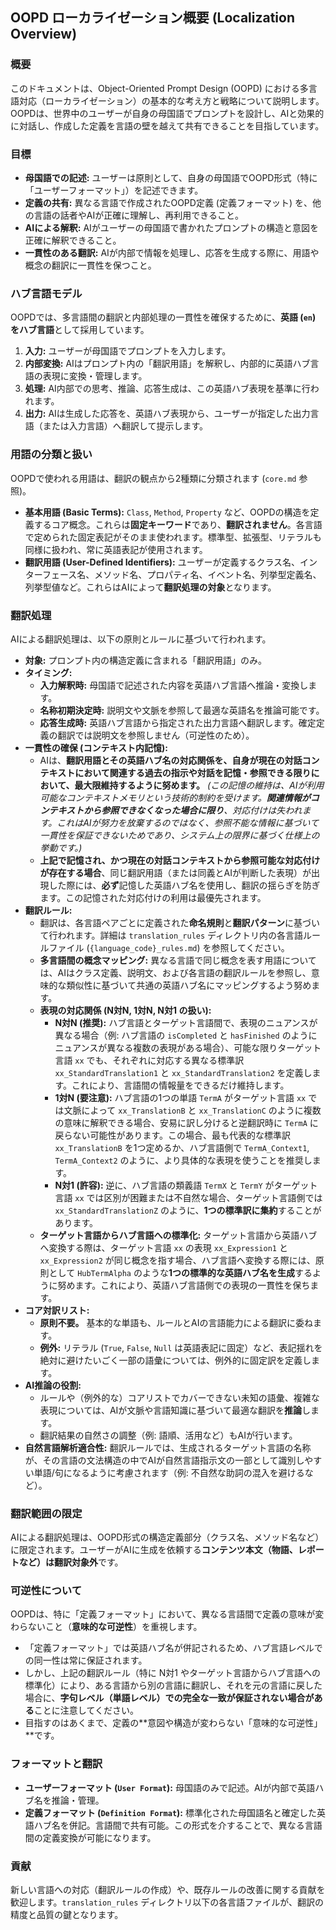 ## OOPD ローカライゼーション概要 (Localization Overview)

### 概要

このドキュメントは、Object-Oriented Prompt Design (OOPD) における多言語対応（ローカライゼーション）の基本的な考え方と戦略について説明します。OOPDは、世界中のユーザーが自身の母国語でプロンプトを設計し、AIと効果的に対話し、作成した定義を言語の壁を越えて共有できることを目指しています。

### 目標

- **母国語での記述:** ユーザーは原則として、自身の母国語でOOPD形式（特に「ユーザーフォーマット」）を記述できます。
- **定義の共有:** 異なる言語で作成されたOOPD定義 (定義フォーマット) を、他の言語の話者やAIが正確に理解し、再利用できること。
- **AIによる解釈:** AIがユーザーの母国語で書かれたプロンプトの構造と意図を正確に解釈できること。
- **一貫性のある翻訳:** AIが内部で情報を処理し、応答を生成する際に、用語や概念の翻訳に一貫性を保つこと。

### ハブ言語モデル

OOPDでは、多言語間の翻訳と内部処理の一貫性を確保するために、**英語 (`en`) をハブ言語**として採用しています。

1. **入力:** ユーザーが母国語でプロンプトを入力します。
2. **内部変換:** AIはプロンプト内の「翻訳用語」を解釈し、内部的に英語ハブ言語の表現に変換・管理します。
3. **処理:** AI内部での思考、推論、応答生成は、この英語ハブ表現を基準に行われます。
4. **出力:** AIは生成した応答を、英語ハブ表現から、ユーザーが指定した出力言語（または入力言語）へ翻訳して提示します。

### 用語の分類と扱い

OOPDで使われる用語は、翻訳の観点から2種類に分類されます (`core.md` 参照)。

- **基本用語 (Basic Terms):** `Class`, `Method`, `Property` など、OOPDの構造を定義するコア概念。これらは**固定キーワード**であり、**翻訳されません**。各言語で定められた固定表記がそのまま使われます。標準型、拡張型、リテラルも同様に扱われ、常に英語表記が使用されます。
- **翻訳用語 (User-Defined Identifiers):** ユーザーが定義するクラス名、インターフェース名、メソッド名、プロパティ名、イベント名、列挙型定義名、列挙型値など。これらはAIによって**翻訳処理の対象**となります。

### 翻訳処理

AIによる翻訳処理は、以下の原則とルールに基づいて行われます。

- **対象:** プロンプト内の構造定義に含まれる「翻訳用語」のみ。
- **タイミング:**
  - **入力解釈時:** 母国語で記述された内容を英語ハブ言語へ推論・変換します。
  - **名称初期決定時:** 説明文や文脈を参照して最適な英語名を推論可能です。
  - **応答生成時:** 英語ハブ言語から指定された出力言語へ翻訳します。確定定義の翻訳では説明文を参照しません（可逆性のため）。
- **一貫性の確保 (コンテキスト内記憶):**
  - AIは、**翻訳用語とその英語ハブ名の対応関係を、自身が現在の対話コンテキストにおいて関連する過去の指示や対話を記憶・参照できる限りにおいて、最大限維持するように努めます。**
    *(この記憶の維持は、AIが利用可能なコンテキストメモリという技術的制約を受けます。**関連情報がコンテキストから参照できなくなった場合に限り**、対応付けは失われます。これはAIが努力を放棄するのではなく、参照不能な情報に基づいて一貫性を保証できないためであり、システム上の限界に基づく仕様上の挙動です。)*
  - **上記で記憶され、かつ現在の対話コンテキストから参照可能な対応付けが存在する場合**、同じ翻訳用語（または同義とAIが判断した表現）が出現した際には、**必ず**記憶した英語ハブ名を使用し、翻訳の揺らぎを防ぎます。この記憶された対応付けの利用は最優先されます。
- **翻訳ルール:**
  - 翻訳は、各言語ペアごとに定義された**命名規則**と**翻訳パターン**に基づいて行われます。詳細は `translation_rules` ディレクトリ内の各言語ルールファイル (`{language_code}_rules.md`) を参照してください。
  - **多言語間の概念マッピング:** 異なる言語で同じ概念を表す用語については、AIはクラス定義、説明文、および各言語の翻訳ルールを参照し、意味的な類似性に基づいて共通の英語ハブ名にマッピングするよう努めます。
  - **表現の対応関係 (N対N, 1対N, N対1 の扱い):**
    - **N対N (推奨):** ハブ言語とターゲット言語間で、表現のニュアンスが異なる場合（例: ハブ言語の `isCompleted` と `hasFinished` のようにニュアンスが異なる複数の表現がある場合）、可能な限りターゲット言語 `xx` でも、それぞれに対応する異なる標準訳 `xx_StandardTranslation1` と `xx_StandardTranslation2` を定義します。これにより、言語間の情報量をできるだけ維持します。
    - **1対N (要注意):** ハブ言語の1つの単語 `TermA` がターゲット言語 `xx` では文脈によって `xx_TranslationB` と `xx_TranslationC` のように複数の意味に解釈できる場合、安易に訳し分けると逆翻訳時に `TermA` に戻らない可能性があります。この場合、最も代表的な標準訳 `xx_TranslationB` を1つ定めるか、ハブ言語側で `TermA_Context1`, `TermA_Context2` のように、より具体的な表現を使うことを推奨します。
    - **N対1 (許容):** 逆に、ハブ言語の類義語 `TermX` と `TermY` がターゲット言語 `xx` では区別が困難または不自然な場合、ターゲット言語側では `xx_StandardTranslationZ` のように、**1つの標準訳に集約**することがあります。
  - **ターゲット言語からハブ言語への標準化:** ターゲット言語から英語ハブへ変換する際は、ターゲット言語 `xx` の表現 `xx_Expression1` と `xx_Expression2` が同じ概念を指す場合、ハブ言語へ変換する際には、原則として `HubTermAlpha` のような**1つの標準的な英語ハブ名を生成**するように努めます。これにより、英語ハブ言語側での表現の一貫性を保ちます。
- **コア対訳リスト:**
  - **原則不要。** 基本的な単語も、ルールとAIの言語能力による翻訳に委ねます。
  - **例外:** リテラル (`True`, `False`, `Null` は英語表記に固定）など、表記揺れを絶対に避けたいごく一部の語彙については、例外的に固定訳を定義します。
- **AI推論の役割:**
  - ルールや（例外的な）コアリストでカバーできない未知の語彙、複雑な表現については、AIが文脈や言語知識に基づいて最適な翻訳を**推論**します。
  - 翻訳結果の自然さの調整（例: 語順、活用など）もAIが行います。
- **自然言語解析適合性:** 翻訳ルールでは、生成されるターゲット言語の名称が、その言語の文法構造の中でAIが自然言語指示文の一部として識別しやすい単語/句になるように考慮されます（例: 不自然な助詞の混入を避けるなど）。

### 翻訳範囲の限定

AIによる翻訳処理は、OOPD形式の構造定義部分（クラス名、メソッド名など）に限定されます。ユーザーがAIに生成を依頼する**コンテンツ本文（物語、レポートなど）は翻訳対象外**です。

### 可逆性について

OOPDは、特に「定義フォーマット」において、異なる言語間で定義の意味が変わらないこと（**意味的な可逆性**）を重視します。

- 「定義フォーマット」では英語ハブ名が併記されるため、ハブ言語レベルでの同一性は常に保証されます。
- しかし、上記の翻訳ルール（特に N対1 やターゲット言語からハブ言語への標準化）により、ある言語から別の言語に翻訳し、それを元の言語に戻した場合に、**字句レベル（単語レベル）での完全な一致が保証されない場合がある**ことに注意してください。
- 目指すのはあくまで、定義の**意図や構造が変わらない「意味的な可逆性」**です。

### フォーマットと翻訳

- **ユーザーフォーマット (`User Format`):** 母国語のみで記述。AIが内部で英語ハブ名を推論・管理。
- **定義フォーマット (`Definition Format`):** 標準化された母国語名と確定した英語ハブ名を併記。言語間で共有可能。この形式を介することで、異なる言語間の定義変換が可能になります。

### 貢献

新しい言語への対応（翻訳ルールの作成）や、既存ルールの改善に関する貢献を歓迎します。`translation_rules` ディレクトリ以下の各言語ファイルが、翻訳の精度と品質の鍵となります。
